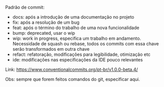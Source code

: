 Padrão de commit:
- docs: após a introdução de uma documentação no projeto
- fix: após a resolução de um bug
- feat: após o término do trabalho de uma nova funcionalidade
- bump: deprecated, usar o wip
- wip: work in progress, especifica um trabalho em andamento. Necessidade de squash ou rebase, todos os commits com essa chave serão transformados em outra chave
- refact: refatoração, modificações para legibilidade, otimização etc
- ide: modificações nas especificações da IDE pouco relevantes

Link: https://www.conventionalcommits.org/pt-br/v1.0.0-beta.4/

Obs: sempre que forem feitos comandos do git, especificar aqui.